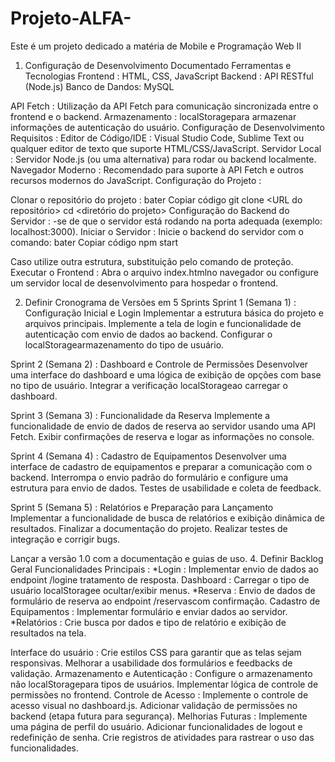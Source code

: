 # Projeto-ALFA-
Este é um projeto dedicado a matéria de Mobile e Programação Web II

1. Configuração de Desenvolvimento Documentado Ferramentas e Tecnologias
Frontend : HTML, CSS, JavaScript
Backend : API RESTful (Node.js)
Banco de Dandos: MySQL

API Fetch : Utilização da API Fetch para comunicação sincronizada entre o frontend e o backend.
Armazenamento : localStoragepara armazenar informações de autenticação do usuário.
Configuração de Desenvolvimento
Requisitos :
Editor de Código/IDE : Visual Studio Code, Sublime Text ou qualquer editor de texto que suporte HTML/CSS/JavaScript.
Servidor Local : Servidor Node.js (ou uma alternativa) para rodar ou backend localmente.
Navegador Moderno : Recomendado para suporte à API Fetch e outros recursos modernos do JavaScript.
Configuração do Projeto :

Clonar o repositório do projeto :
bater
Copiar código
git clone <URL do repositório>
cd <diretório do projeto>
Configuração do Backend do Servidor :
-se de que o servidor está rodando na porta adequada (exemplo: localhost:3000).
Iniciar o Servidor :
Inicie o backend do servidor com o comando:
bater
Copiar código
npm start


Caso utilize outra estrutura, substituição pelo comando de proteção.
Executar o Frontend :
Abra o arquivo index.htmlno navegador ou configure um servidor local de desenvolvimento para hospedar o frontend.

2. Definir Cronograma de Versões em 5 Sprints
Sprint 1 (Semana 1) : Configuração Inicial e Login
Implementar a estrutura básica do projeto e arquivos principais.
Implemente a tela de login e funcionalidade de autenticação com envio de dados ao backend.
Configurar o localStoragearmazenamento do tipo de usuário.

Sprint 2 (Semana 2) : Dashboard e Controle de Permissões
Desenvolver uma interface do dashboard e uma lógica de exibição de opções com base no tipo de usuário.
Integrar a verificação localStorageao carregar o dashboard.

Sprint 3 (Semana 3) : Funcionalidade da Reserva
Implemente a funcionalidade de envio de dados de reserva ao servidor usando uma API Fetch.
Exibir confirmações de reserva e logar as informações no console.

Sprint 4 (Semana 4) : Cadastro de Equipamentos
Desenvolver uma interface de cadastro de equipamentos e preparar a comunicação com o backend.
Interrompa o envio padrão do formulário e configure uma estrutura para envio de dados.
Testes de usabilidade e coleta de feedback.

Sprint 5 (Semana 5) : Relatórios e Preparação para Lançamento
Implementar a funcionalidade de busca de relatórios e exibição dinâmica de resultados.
Finalizar a documentação do projeto.
Realizar testes de integração e corrigir bugs.

Lançar a versão 1.0 com a documentação e guias de uso.
4. Definir Backlog Geral
Funcionalidades Principais :
*Login : Implementar envio de dados ao endpoint /logine tratamento de resposta.
Dashboard : Carregar o tipo de usuário localStoragee ocultar/exibir menus.
*Reserva : Envio de dados de formulário de reserva ao endpoint /reservascom confirmação.
Cadastro de Equipamentos : Implementar formulário e enviar dados ao servidor.
*Relatórios : Crie busca por dados e tipo de relatório e exibição de resultados na tela.

Interface do usuário :
Crie estilos CSS para garantir que as telas sejam responsivas.
Melhorar a usabilidade dos formulários e feedbacks de validação.
Armazenamento e Autenticação :
Configure o armazenamento não localStoragepara tipos de usuários.
Implementar lógica de controle de permissões no frontend.
Controle de Acesso :
Implemente o controle de acesso visual no dashboard.js.
Adicionar validação de permissões no backend (etapa futura para segurança).
Melhorias Futuras :
Implemente uma página de perfil do usuário.
Adicionar funcionalidades de logout e redefinição de senha.
Crie registros de atividades para rastrear o uso das funcionalidades.


